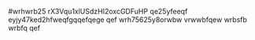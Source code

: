 #wrhwrb25
rX3Vqu1xlUSdzHI2oxcGDFuHP
qe25yfeeqf
eyjy47ked2hfweqfgqqefqege
qef
wrh75625y8orwbw
vrwwbfqew
wrbsfb
wrbfq
qef
